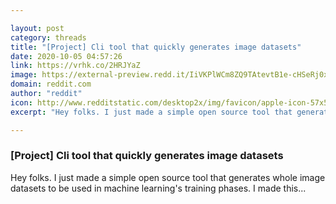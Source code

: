 ```yaml
---

layout: post
category: threads
title: "[Project] Cli tool that quickly generates image datasets"
date: 2020-10-05 04:57:26
link: https://vrhk.co/2HRJYaZ
image: https://external-preview.redd.it/IiVKPlWCm8ZQ9TAtevtB1e-cHSeRj0xNXuGEGBjOp2Y.jpg?width=225&height=117.80104712&auto=webp&crop=225:117.80104712,smart&s=d0d7974affd5d0e1f38bbc497342fb43015e0477
domain: reddit.com
author: "reddit"
icon: http://www.redditstatic.com/desktop2x/img/favicon/apple-icon-57x57.png
excerpt: "Hey folks. I just made a simple open source tool that generates whole image datasets to be used in machine learning's training phases. I made this..."

---
```


### [Project] Cli tool that quickly generates image datasets

Hey folks. I just made a simple open source tool that generates whole image datasets to be used in machine learning's training phases. I made this...